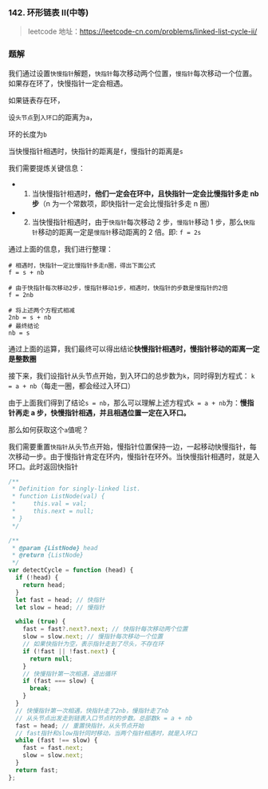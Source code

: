 ### 142. 环形链表 II(中等)

> leetcode 地址：https://leetcode-cn.com/problems/linked-list-cycle-ii/

### 题解

我们通过设置`快慢指针`解题，`快指针`每次移动两个位置，`慢指针`每次移动一个位置。如果存在环了，快慢指针一定会相遇。

如果链表存在环，

设`头节点`到`入环口`的距离为`a`，

环的长度为`b`

当快慢指针相遇时，快指针的距离是`f`，慢指针的距离是`s`

我们需要提炼关键信息：

- 1. 当快慢指针相遇时，**他们一定会在环中，且快指针一定会比慢指针多走 nb 步**（n 为一个常数项，即快指针一定会比慢指针多走 n 圈）

- 2. 当快慢指针相遇时，由于`快指针`每次移动 2 步，`慢指针`移动 1 步，那么`快指针`移动的距离一定是`慢指针`移动距离的 2 倍。即: `f = 2s`

通过上面的信息，我们进行整理：

```shell
# 相遇时，快指针一定比慢指针多走n圈，得出下面公式
f = s + nb

# 由于快指针每次移动2步，慢指针移动1步，相遇时，快指针的步数是慢指针的2倍
f = 2nb

# 将上述两个方程式相减
2nb = s + nb
# 最终结论
nb = s
```

通过上面的运算，我们最终可以得出结论**快慢指针相遇时，慢指针移动的距离一定是整数圈**

接下来，我们设指针从头节点开始，到入环口的总步数为`k`，同时得到方程式： `k = a + nb`（每走一圈，都会经过入环口）

由于上面我们得到了结论`s = nb`，那么可以理解上述方程式`k = a + nb`为：**慢指针再走 a 步，快慢指针相遇，并且相遇位置一定在入环口。**

那么如何获取这个`a`值呢？

我们需要重置`快指针`从头节点开始，慢指针位置保持一边，一起移动快慢指针，每次移动一步。由于慢指针肯定在环内，慢指针在环外。当快慢指针相遇时，就是入环口。此时返回快指针

```js
/**
 * Definition for singly-linked list.
 * function ListNode(val) {
 *     this.val = val;
 *     this.next = null;
 * }
 */

/**
 * @param {ListNode} head
 * @return {ListNode}
 */
var detectCycle = function (head) {
  if (!head) {
    return head;
  }
  let fast = head; // 快指针
  let slow = head; // 慢指针

  while (true) {
    fast = fast?.next?.next; // 快指针每次移动两个位置
    slow = slow.next; // 慢指针每次移动一个位置
    // 如果快指针为空，表示指针走到了尽头，不存在环
    if (!fast || !fast.next) {
      return null;
    }
    // 快慢指针第一次相遇，退出循环
    if (fast === slow) {
      break;
    }
  }
  // 快慢指针第一次相遇，快指针走了2nb，慢指针走了nb
  // 从头节点出发走到链表入口节点时的步数。总部数k = a + nb
  fast = head; // 重置快指针，从头节点开始
  // fast指针和slow指针同时移动，当两个指针相遇时，就是入环口
  while (fast !== slow) {
    fast = fast.next;
    slow = slow.next;
  }
  return fast;
};
```
